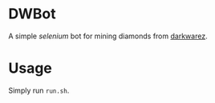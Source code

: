 # DWBot
A simple *selenium* bot for mining diamonds from [darkwarez](darkwarez.pl).

# Usage
Simply run `run.sh`.
